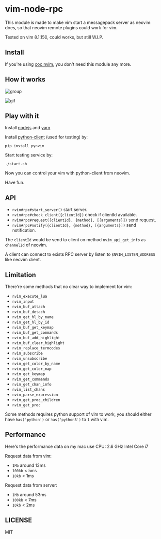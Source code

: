 # vim-node-rpc

This module is made to make vim start a messagepack server as neovim
does, so that neovim remote plugins could work for vim.

Tested on vim 8.1.150, could works, but still W.I.P.

## Install

If you're using [coc.nvim](https://github.com/neoclide/coc.nvim), you don't need
this module any more.

## How it works

![group](https://user-images.githubusercontent.com/251450/43032696-d71ef922-8cef-11e8-9ecc-392b1fbc29ed.png)

![gif](https://pic3.zhimg.com/80/v2-1e44bac755aa8b6193520c7d56dd1857_hd.gif)

## Play with it

Install [nodejs](https://nodejs.org/en/download/) and [yarn](https://yarnpkg.com/en/docs/install)

Install [python-client](https://github.com/neovim/python-client) (used for testing) by:

    pip install pynvim

Start testing service by:

    ./start.sh

Now you can control your vim with python-client from neovim.

Have fun.

## API

- `nvim#rpc#start_server()` start server.
- `nvim#rpc#check_client({clientId})` check if clientId available.
- `nvim#rpc#request({clientId}, {method}, [{arguments}])` send request.
- `nvim#rpc#notify({clientId}, {method}, [{arguments}])` send notification.

The `clientId` would be send to client on method `nvim_api_get_info` as
`channelId` of neovim.

A client can connect to exists RPC server by listen to `$NVIM_LISTEN_ADDRESS`
like neovim client.

## Limitation

There're some methods that no clear way to implement for vim:

- `nvim_execute_lua`
- `nvim_input`
- `nvim_buf_attach`
- `nvim_buf_detach`
- `nvim_get_hl_by_name`
- `nvim_get_hl_by_id`
- `nvim_buf_get_keymap`
- `nvim_buf_get_commands`
- `nvim_buf_add_highlight`
- `nvim_buf_clear_highlight`
- `nvim_replace_termcodes`
- `nvim_subscribe`
- `nvim_unsubscribe`
- `nvim_get_color_by_name`
- `nvim_get_color_map`
- `nvim_get_keymap`
- `nvim_get_commands`
- `nvim_get_chan_info`
- `nvim_list_chans`
- `nvim_parse_expression`
- `nvim_get_proc_children`
- `nvim_get_proc`

Some methods requires python support of vim to work, you should either have
`has('python')` or `has('python3')` to `1` with vim.

## Performance

Here's the performance data on my mac use CPU: 2.6 GHz Intel Core i7

Request data from vim:

- `1Mb` around 13ms
- `100kb` < 5ms
- `10kb` < 1ms

Request data from server:

- `1Mb` around 53ms
- `100kb` < 7ms
- `10kb` < 2ms

## LICENSE

MIT
